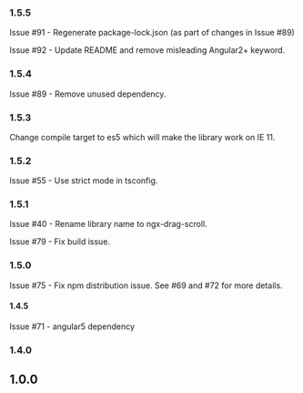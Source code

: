 ### 1.5.5

Issue #91 - Regenerate package-lock.json (as part of changes in Issue #89)

Issue #92 - Update README and remove misleading Angular2+ keyword.

### 1.5.4

Issue #89 - Remove unused dependency.

### 1.5.3

Change compile target to es5 which will make the library work on IE 11.

### 1.5.2

Issue #55  - Use strict mode in tsconfig.

### 1.5.1

Issue #40 - Rename library name to ngx-drag-scroll.

Issue #79 - Fix build issue.

### 1.5.0

Issue #75  - Fix npm distribution issue. See #69 and #72 for more details.

#### 1.4.5

Issue #71 - angular5 dependency

### 1.4.0

## 1.0.0
